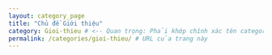 ```yaml
---
layout: category_page
title: "Chủ đề Giới thiệu"
category: Gioi-thieu # <-- Quan trọng: Phải khớp chính xác tên category (kể cả viết hoa/thường, dấu gạch nối nếu có)
permalink: /categories/gioi-thieu/ # URL của trang này
---
```

